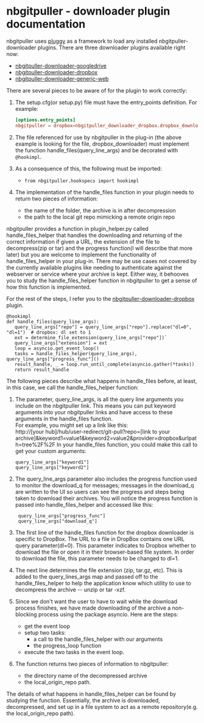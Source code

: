 # nbgitpuller - downloader plugin documentation

nbgitpuller uses [pluggy](https://pluggy.readthedocs.io/en/stable/) as a framework
to load any installed nbgitpuller-downloader plugins. There are three downloader plugins
available right now:
- [nbgitpuller-downloader-googledrive](https://github.com/jupyterhub/nbgitpuller-downloader-googledrive)
- [nbgitpuller-downloader-dropbox](https://github.com/jupyterhub/nbgitpuller-downloader-dropbox)
- [nbgitpuller-downloader-generic-web](https://github.com/jupyterhub/nbgitpuller-downloader-generic-web)


There are several pieces to be aware of for the plugin to work correctly:
1. The setup.cfg(or setup.py) file must have the entry_points definition.
For example:  

   ```toml
   [options.entry_points]  
   nbgitpuller = dropbox=nbgitpuller_downloader_dropbox.dropbox_downloader
   ```

2. The file referenced for use by nbgitpuller in the plug-in (the above example is looking for the 
file, dropbox_downloader) must implement the function handle_files(query_line_args) and be decorated with `@hookimpl`.
3. As a consequence of this, the following must be imported:
    - `from nbgitpuller.hookspecs import hookimpl`
4. The implementation of the handle_files function in your plugin needs to return
   two pieces of information:
   - the name of the folder, the archive is in after decompression
   - the path to the local git repo mimicking a remote origin repo
   
nbgitpuller provides a function in plugin_helper.py called handle_files_helper that handles the downloading
and returning of the correct information if given a URL, the extension of the
file to decompress(zip or tar) and the progress function(I will describe that
more later) but you are welcome to implement the functionality of handle_files_helper in your
plug-in. There may be use cases not covered by the currently available plugins like needing to authenticate against
the webserver or service where your archive is kept. Either way, it behooves you
to study the handle_files_helper function in nbgitpuller to get a sense of how this function
is implemented.

For the rest of the steps, I refer you to the [nbgitpuller-downloader-dropbox](https://github.com/jupyterhub/nbgitpuller-downloader-dropbox) plugin.  
   ```
   @hookimpl  
   def handle_files(query_line_args):
      query_line_args["repo"] = query_line_args["repo"].replace("dl=0", "dl=1")  # dropbox: dl set to 1  
      ext = determine_file_extension(query_line_args["repo"])`  
      query_line_args["extension"] = ext
      loop = asyncio.get_event_loop()
      tasks = handle_files_helper(query_line_args), query_line_args["progress_func"]()
      result_handle, _ = loop.run_until_complete(asyncio.gather(*tasks))
      return result_handle
   ```

The following pieces describe what happens in handle_files before, at least, in this case, we call
the handle_files_helper function:  

1) The parameter, query_line_args, is all the query line arguments you include on the nbgitpuller link. This means you 
   can put keyword arguments into your nbgitpuller links and have access to these arguments in the handle_files
   function.   
   For example, you might set up a link like this:   
   http://[your hub]/hub/user-redirect/git-pull?repo=[link to your archive]&keyword1=value1&keyword2=value2&provider=dropbox&urlpath=tree%2F%2F
   In your handle_files function, you could make this call to get your custom arguments:

   ```
   query_line_args["keyword1"]
   query_line_args["keyword2"]
   ```
2) The query_line_args parameter also includes the progress function used to monitor the download_q
   for messages; messages in the download_q are written to the UI so users can see the progress and 
   steps being taken to download their archives. You will notice the progress function is passed into 
   handle_files_helper and accessed like this:
   ```
    query_line_args["progress_func"]
    query_line_args["download_q"]
   ```
3) The first line of the handle_files function for the dropbox downloader is specific to DropBox. The URL to a file
   in DropBox contains one URL query parameter(dl=0). This parameter indicates to Dropbox whether to download the
   file or open it in their browser-based file system. In order to download the file, this parameter
   needs to be changed to dl=1. 
4) The next line determines the file extension (zip, tar.gz, etc).
   This is added to the query_lines_args map and passed off to the handle_files_helper to
   help the application know which utility to use to decompress the archive -- unzip or tar -xzf.
5) Since we don't want the user to have to wait while the download process finishes, we have made
   downloading of the archive a non-blocking process using the package asyncio. Here are the steps:
    - get the event loop
    - setup two tasks:
        - a call to the handle_files_helper with our arguments
        - the progress_loop function
    - execute the two tasks in the event loop.
6) The function returns two pieces of information to nbgitpuller:
    - the directory name of the decompressed archive
    - the local_origin_repo path.

The details of what happens in handle_files_helper can be found by studying the function. Essentially, the archive is downloaded, decompressed, and set up in a file
system to act as a remote repository(e.g. the local_origin_repo path).


